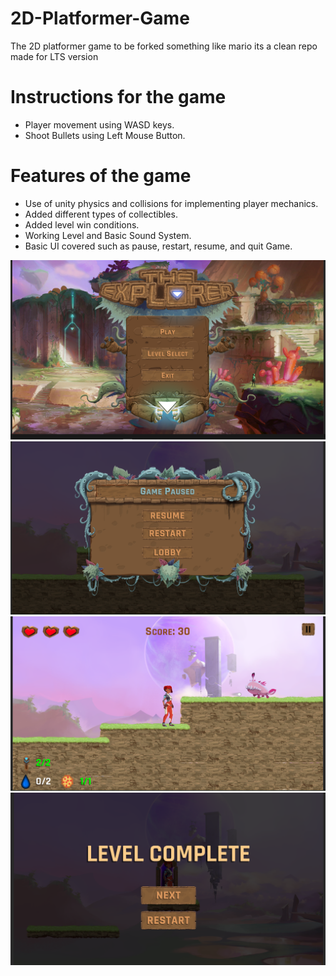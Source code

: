 # 2D-Platformer-Game
The 2D platformer game to be forked something like mario its a clean repo made for LTS version

# Instructions for the game
- Player movement using WASD keys.
- Shoot Bullets using Left Mouse Button.

# Features of the game
- Use of unity physics and collisions for implementing player mechanics.
- Added different types of collectibles.
- Added level win conditions.
- Working Level and Basic Sound System.
- Basic UI covered such as pause, restart, resume, and quit Game.


![](Images/1.png)
![](Images/2.png)
![](Images/3.png)
![](Images/4.png)
